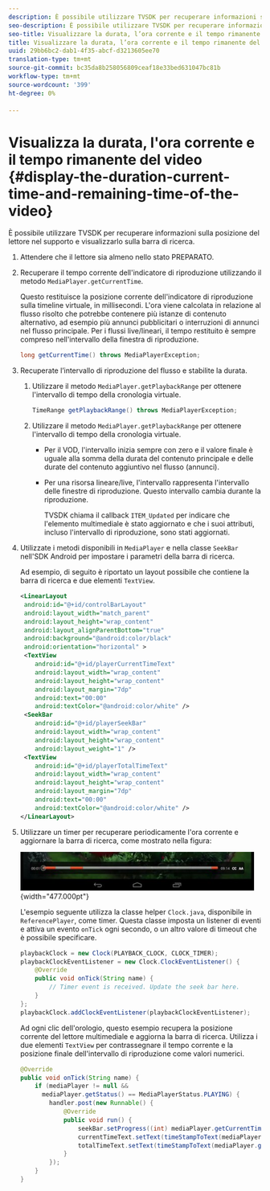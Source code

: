 ```yaml
---
description: È possibile utilizzare TVSDK per recuperare informazioni sulla posizione del lettore nel supporto e visualizzarlo sulla barra di ricerca.
seo-description: È possibile utilizzare TVSDK per recuperare informazioni sulla posizione del lettore nel supporto e visualizzarlo sulla barra di ricerca.
seo-title: Visualizzare la durata, l’ora corrente e il tempo rimanente del video
title: Visualizzare la durata, l’ora corrente e il tempo rimanente del video
uuid: 29bb6bc2-dab1-4f35-abcf-d3213605ee70
translation-type: tm+mt
source-git-commit: bc35da8b258056809ceaf18e33bed631047bc81b
workflow-type: tm+mt
source-wordcount: '399'
ht-degree: 0%

---
```



# Visualizza la durata, l&#39;ora corrente e il tempo rimanente del video {#display-the-duration-current-time-and-remaining-time-of-the-video}

È possibile utilizzare TVSDK per recuperare informazioni sulla posizione del lettore nel supporto e visualizzarlo sulla barra di ricerca.

1. Attendere che il lettore sia almeno nello stato PREPARATO.
1. Recuperare il tempo corrente dell&#39;indicatore di riproduzione utilizzando il metodo `MediaPlayer.getCurrentTime`.

   Questo restituisce la posizione corrente dell&#39;indicatore di riproduzione sulla timeline virtuale, in millisecondi. L&#39;ora viene calcolata in relazione al flusso risolto che potrebbe contenere più istanze di contenuto alternativo, ad esempio più annunci pubblicitari o interruzioni di annunci nel flusso principale. Per i flussi live/lineari, il tempo restituito è sempre compreso nell&#39;intervallo della finestra di riproduzione.

   ```java
   long getCurrentTime() throws MediaPlayerException;
   ```

1. Recuperate l’intervallo di riproduzione del flusso e stabilite la durata.
   1. Utilizzare il metodo `MediaPlayer.getPlaybackRange` per ottenere l&#39;intervallo di tempo della cronologia virtuale.

      ```java
      TimeRange getPlaybackRange() throws MediaPlayerException;
      ```

   1. Utilizzare il metodo `MediaPlayer.getPlaybackRange` per ottenere l&#39;intervallo di tempo della cronologia virtuale.

      * Per il VOD, l&#39;intervallo inizia sempre con zero e il valore finale è uguale alla somma della durata del contenuto principale e delle durate del contenuto aggiuntivo nel flusso (annunci).
      * Per una risorsa lineare/live, l&#39;intervallo rappresenta l&#39;intervallo delle finestre di riproduzione. Questo intervallo cambia durante la riproduzione.

         TVSDK chiama il callback `ITEM_Updated` per indicare che l&#39;elemento multimediale è stato aggiornato e che i suoi attributi, incluso l&#39;intervallo di riproduzione, sono stati aggiornati.

1. Utilizzate i metodi disponibili in `MediaPlayer` e nella classe `SeekBar` nell&#39;SDK Android per impostare i parametri della barra di ricerca.

   Ad esempio, di seguito è riportato un layout possibile che contiene la barra di ricerca e due elementi `TextView`.

   ```xml
   <LinearLayout 
    android:id="@+id/controlBarLayout" 
    android:layout_width="match_parent" 
    android:layout_height="wrap_content" 
    android:layout_alignParentBottom="true" 
    android:background="@android:color/black" 
    android:orientation="horizontal" > 
    <TextView 
       android:id="@+id/playerCurrentTimeText" 
       android:layout_width="wrap_content" 
       android:layout_height="wrap_content" 
       android:layout_margin="7dp" 
       android:text="00:00" 
       android:textColor="@android:color/white" /> 
    <SeekBar 
       android:id="@+id/playerSeekBar" 
       android:layout_width="wrap_content" 
       android:layout_height="wrap_content" 
       android:layout_weight="1" /> 
    <TextView 
       android:id="@+id/playerTotalTimeText" 
       android:layout_width="wrap_content" 
       android:layout_height="wrap_content" 
       android:layout_margin="7dp" 
       android:text="00:00" 
       android:textColor="@android:color/white" /> 
   </LinearLayout>
   ```

1. Utilizzare un timer per recuperare periodicamente l&#39;ora corrente e aggiornare la barra di ricerca, come mostrato nella figura:

   <!--<a id="fig_689CEDDD02094C0C8E91C5195F8EAD3F"></a>-->

   ![](assets/seek-bar.jpg){width=&quot;477.000pt&quot;}

   L&#39;esempio seguente utilizza la classe helper `Clock.java`, disponibile in `ReferencePlayer`, come timer. Questa classe imposta un listener di eventi e attiva un evento `onTick` ogni secondo, o un altro valore di timeout che è possibile specificare.

   ```java
   playbackClock = new Clock(PLAYBACK_CLOCK, CLOCK_TIMER); 
   playbackClockEventListener = new Clock.ClockEventListener() { 
       @Override 
       public void onTick(String name) { 
           // Timer event is received. Update the seek bar here. 
       } 
   }; 
   playbackClock.addClockEventListener(playbackClockEventListener);
   ```

   Ad ogni clic dell&#39;orologio, questo esempio recupera la posizione corrente del lettore multimediale e aggiorna la barra di ricerca. Utilizza i due elementi `TextView` per contrassegnare il tempo corrente e la posizione finale dell&#39;intervallo di riproduzione come valori numerici.

   ```java
   @Override 
   public void onTick(String name) { 
       if (mediaPlayer != null &&  
         mediaPlayer.getStatus() == MediaPlayerStatus.PLAYING) { 
           handler.post(new Runnable() { 
               @Override 
               public void run() { 
                   seekBar.setProgress((int) mediaPlayer.getCurrentTime()); 
                   currentTimeText.setText(timeStampToText(mediaPlayer.getCurrentTime())); 
                   totalTimeText.setText(timeStampToText(mediaPlayer.getPlaybackRange().getEnd())); 
               } 
           }); 
       } 
   } 
   ```
